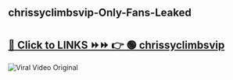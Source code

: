 
 ## chrissyclimbsvip-Only-Fans-Leaked

# <h2><a href="https://clipsfans.com/chrissyclimbsvip&ref=git">🔗 Click to LINKS ⏩⏩ 👉 🟢 chrissyclimbsvip </a></h2>

<a href="https://clipsfans.com/chrissyclimbsvip&ref=git" rel="nofollow" data-target="animated-image.originalLink"><img src="https://i.ibb.co.com/xMMVF88/686577567.gif" alt="Viral Video Original" style="max-width: 100%; display: inline-block;" data-target="animated-image.originalImage"></a>
